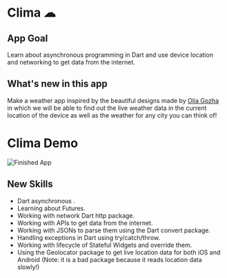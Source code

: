 

# Clima ☁

## App Goal

Learn about asynchronous programming in Dart and use device location and networking to get data from the internet. 


## What's new in this app 

Make a weather app inspired by the beautiful designs made by [Olia Gozha](https://dribbble.com/shots/4663154-) in which we will be able to find out the live weather data in the current location of the device as well as the weather for any city you can think of!

# Clima Demo

![Finished App](https://github.com/londonappbrewery/Images/blob/master/clima-demo.gif)

## New Skills

- Dart asynchronous .
- Learning about Futures.
- Working with network Dart http package.
- Working with APIs to get data from the internet.
- Working with JSONs to parse them using the Dart convert package.
- Handling exceptions in Dart using try/catch/throw.
- Working with lifecycle of Stateful Widgets and override them.
- Using the Geolocator package to get live location data for both iOS and Android (Note: it is a bad package because it reads location data slowly!)

